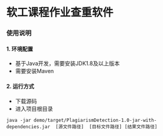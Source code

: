 # 软工课程作业查重软件


### 使用说明


#### 1. 环境配置
- 基于Java开发，需要安装JDK1.8及以上版本
- 需要安装Maven


#### 2. 运行方式

- 下载源码
- 进入项目根目录

```shell
java -jar demo/target/PlagiarismDetection-1.0-jar-with-dependencies.jar  [源文件路径]  [目标文件路径] [结果文件路径]
```


